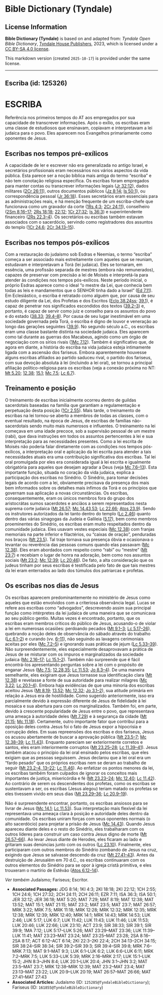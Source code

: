 # Bible Dictionary (Tyndale)

## License Information

**Bible Dictionary (Tyndale)** is based on and adapted from: _Tyndale Open Bible Dictionary_, [Tyndale House Publishers](https://tyndaleopenresources.com/), 2023, which is licensed under a [CC BY-SA 4.0 license](https://creativecommons.org/licenses/by-sa/4.0/legalcode.en).

This markdown version (created `2025-10-17`) is provided under the same license.



--------------------------------

## Escriba (id: 125326)

ESCRIBA
=======

Referência nos primeiros tempos do AT aos empregados por sua capacidade de transcrever informações. Após o exílio, os escribas eram uma classe de estudiosos que ensinavam, copiavam e interpretavam a lei judaica para o povo. Eles aparecem nos Evangelhos primariamente como oponentes de Jesus.

Escribas nos tempos pré\-exílicos
---------------------------------

A capacidade de ler e escrever não era generalizada no antigo Israel, e secretários profissionais eram necessários nos vários aspectos da vida pública. Esta parece ser a noção bíblica mais antiga do termo “escriba” e não tem conotação religiosa específica. Os escribas foram empregados para manter contas ou transcrever informações legais ([Jr 32:12](https://ref.ly/Jer32:12)), dados militares ([2Cr 26:11](https://ref.ly/2Chr26:11)), outros documentos públicos ([Jz 8:14](https://ref.ly/Judg8:14); [Is 50:1](https://ref.ly/Isa50:1)), ou correspondência pessoal ([Jr 36:18](https://ref.ly/Jer36:18)). Esses secretários eram essenciais para as administrações reais, e há menção frequente de um escriba\-chefe que funcionava como um gravador da corte ([1Rs 4:3](https://ref.ly/1Kgs4:3); [2Cr 24:11](https://ref.ly/2Chr24:11)), conselheiro ([2Sm 8:16–17](https://ref.ly/2Sam8:16-2Sam8:17); [2Rs 18:18](https://ref.ly/2Kgs18:18); [22:12](https://ref.ly/2Kgs22:12); [1Cr 27:32](https://ref.ly/1Chr27:32); [Is 36:3](https://ref.ly/Isa36:3)) e superintendente financeiro ([2Rs 22\.3–4](https://ref.ly/2Kgs22:3-2Kgs22:4)). Os secretários ou escribas também estavam associados com o sacerdócio, servindo como registradores dos assuntos do templo ([1Cr 24\.6](https://ref.ly/1Chr24:6); [2Cr 34\.13–15](https://ref.ly/2Chr34:13-2Chr34:15)).

Escribas nos tempos pós\-exílicos
---------------------------------

Com a restauração do judaísmo sob Esdras e Neemias, o termo “escriba” começa a ser associado mais estreitamente com aqueles que se reuniam, estudavam e interpretavam a Torá (lei judaica). Eles se tornaram, em essência, uma profissão separada de mestres (embora não remunerados), capazes de preservar com precisão a lei de Moisés e interpretá\-la para atender às condições nos tempos pós\-exílicos. Neste período inicial, o próprio Esdras aparece como o ideal “o mestre da Lei, que conhecia bem todas as leis e mandamentos que o SENHOR tinha dado a Israel” ([Ed 7\.11](https://ref.ly/Ezra7:11)). Em Eclesiástico, o escriba é retratado como alguém que, por causa de seu estudo diligente da Lei, dos Profetas e dos Escritos ([Eclo 38\.24ss](https://ref.ly/Sir38:24-Sir38:34); [39\.1](https://ref.ly/Sir39:1)), é capaz de penetrar nos significados escondidos dos textos ([39\.2–3](https://ref.ly/Sir39:2-Sir39:3)) e, portanto, é capaz de servir como juiz e conselho para os assuntos do povo e do estado ([38\.33](https://ref.ly/Sir38:33); [39\.4–8](https://ref.ly/Sir39:4-Sir39:8)). Por causa de seu lugar inestimável em uma sociedade governada pela Torá, o escriba é digno de louvor e veneração ao longo das gerações seguintes ([39\.9](https://ref.ly/Sir39:9)). No segundo século a.C., os escribas eram uma classe bastante distinta na sociedade judaica. Eles aparecem como tal durante as guerras dos Macabeus, agindo como um órgão de negociação com os sírios rivais ([1Mc 7\.12](https://ref.ly/1Macc7:12)). Também é significativo que, de agora em diante, a história do escriba na vida judaica esteja intimamente ligada com a ascensão dos fariseus. Embora aparentemente houvesse alguns escribas afiliados ao partido saduceu rival, o partido dos fariseus, com sua devoção absoluta à lei (incluindo a lei oral), se tornou a principal afiliação político\-religiosa para os escribas (veja a conexão próxima no NT: [Mt 5\.20](https://ref.ly/Matt5:20); [12\.38](https://ref.ly/Matt12:38); [15\.1](https://ref.ly/Matt15:1); [Mc 7\.5](https://ref.ly/Mark7:5); [Lc 6\.7](https://ref.ly/Luke6:7)).

Treinamento e posição
---------------------

O treinamento de escribas inicialmente ocorreu dentro de guildas sacerdotais baseadas na família que garantiam a regulamentação e perpetuação desta posição ([1Cr 2\.55](https://ref.ly/1Chr2:55)). Mais tarde, o treinamento de escribas na lei tornou\-se aberto a membros de todas as classes, com o eventual resultado, na época de Jesus, de escribas de famílias não\-sacerdotais sendo muito mais numerosos e influentes. O treinamento na lei começava em uma idade precoce, sob a supervisão pessoal de um mestre (rabi), que dava instruções em todos os assuntos pertencentes à lei e sua interpretação para as necessidades presentes. Como a lei escrita de Moisés não poderia falar diretamente com as condições nos tempos pós\-exílicos, a interpretação oral e aplicação da lei escrita para atender a tais necessidades atuais era uma contribuição significativa dos escribas. Tal lei oral promulgada por eles era considerada igual à lei escrita e igualmente obrigatória para aqueles que desejam agradar a Deus (veja [Mc 7\.6–13](https://ref.ly/Mark7:6-Mark7:13)). Esta importante função, situada no coração da vida judaica, explica a participação dos escribas no Sinédrio. O Sinédrio, para tomar decisões legais de acordo com a lei, obviamente precisava da presença dos mais bem informados sobre os detalhes mais ínfimos da Torá e os princípios que governam sua aplicação a novas circunstâncias. Os escribas, consequentemente, eram os únicos membros fora do grupo dos aristocrátas sumos sacerdotes e anciãos a serem representados nesta suprema corte judaica ([Mt 26\.57](https://ref.ly/Matt26:57); [Mc 14\.43,53](https://ref.ly/Mark14:43); [Lc 22\.66](https://ref.ly/Luke22:66); [Atos 23\.9](https://ref.ly/Acts23:9)). Sendo os instrutores autorizados da lei tanto dentro do templo ([Lc 2\.46](https://ref.ly/Luke2:46)) quanto dentro das várias sinagogas da Judeia e Galileia ([5\.17](https://ref.ly/Luke5:17)), bem como membros proeminentes do Sinédrio, os escribas eram muito respeitados dentro da comunidade judaica. Eles usavam vestes especiais ([Mc 12\.38](https://ref.ly/Mark12:38)) com franjas memoriais na parte inferior e filactérios, ou “caixas de oração”, penduradas nos braços ([Mt 23\.5](https://ref.ly/Matt23:5)). Tal traje tornava sua presença óbvia e ocasionava o levantar ou reverência das pessoas comuns quando elas passavam ([Mc 12\.38](https://ref.ly/Mark12:38)). Eles eram abordados com respeito como “rabi” ou “mestre” ([Mt 23:7](https://ref.ly/Matt23:7)) e recebiam o lugar de honra na adoração, bem como nos assuntos sociais ([Mt 23:2](https://ref.ly/Matt23:2); [Mc 12:39](https://ref.ly/Mark12:39); [Lc 20:46](https://ref.ly/Luke20:46)). De fato, a alta consideração que os judeus tinham por seus escribas é testificada pelo fato de que tais mestres da lei eram enterrados ao lado dos túmulos dos patriarcas e profetas.

Os escribas nos dias de Jesus
-----------------------------

Os escribas aparecem predominantemente no ministério de Jesus como aqueles que estão envolvidos com a criteriosa observância legal. Lucas se refere aos escribas como “advogados”, descrevendo assim sua principal função como intérpretes da lei judaica de uma maneira que se comunicava ao seu público gentio. Muitas vezes é encontrado, portanto, que os escribas eram membros críticos do público de Jesus, acusando\-o de violar a lei em numerosas ocasiões: perdoando pecados ([Mt 9\.1–3](https://ref.ly/Matt9:1-Matt9:3); [Lc 5\.17–26](https://ref.ly/Luke5:17-Luke5:26)), quebrando a noção deles de observância do sábado através do trabalho ([Lc 6\.1–2](https://ref.ly/Luke6:1-Luke6:2)) e curando (vv. [6–11](https://ref.ly/Luke6:6-Luke6:11)), não seguindo as lavagens cerimoniais aceitas por eles ([Mc 7\.2–5](https://ref.ly/Mark7:2-Mark7:5)) e ignorando suas práticas de jejum ([Lc 5\.33–39](https://ref.ly/Luke5:33-Luke5:39)). Não surpreendentemente, eles especialmente desaprovavam a prática de Jesus de se misturar com os impuros e marginalizados da sociedade judaica ([Mc 2\.16–17](https://ref.ly/Mark2:16-Mark2:17); [Lc 15\.1–2](https://ref.ly/Luke15:1-Luke15:2)). Também não surpreende que é fácil encontrá\-los apresentando perguntas sobre a lei com o propósito de enganar Jesus ([Mc 7\.5](https://ref.ly/Mark7:5); [12\.28,35](https://ref.ly/Mark12:28); [Lc 11\.53](https://ref.ly/Luke11:53); [Jo 8\.3–4](https://ref.ly/John8:3-John8:4)). De uma maneira semelhante, eles exigiram que Jesus tornasse sua identificação clara ([Mt 12\.38](https://ref.ly/Matt12:38)) e revelasse a fonte de sua autoridade para realizar milagres ([Mc 3\.22](https://ref.ly/Mark3:22); [Lc 20\.1–4](https://ref.ly/Luke20:1-Luke20:4)). Embora haja evidências de que uma minoria dos escribas aceitou Jesus ([Mt 8\.19](https://ref.ly/Matt8:19); [13\.52](https://ref.ly/Matt13:52); [Mc 12\.32](https://ref.ly/Mark12:32); [Jo 3\.1–2](https://ref.ly/John3:1-John3:2)), sua atitude primária em relação a Jesus era de hostilidade. Como sugerido anteriormente, isso era parcialmente devido à expressão diferente de Jesus de fidelidade à lei mosaica e sua abertura para com os marginalizados. Também foi, em parte, devido à crescente popularidade de Jesus entre o povo, que representava uma ameaça à autoridade deles ([Mt 7\.29](https://ref.ly/Matt7:29)) e à segurança da cidade ([Mt 21\.15](https://ref.ly/Matt21:15); [Mc 11\.18](https://ref.ly/Mark11:18)). Certamente, outro importante fator que contribui para a oposição deles contra Jesus foi o fato de Jesus expor a hipocrisia e corrupção deles. Em suas repreensões dos escribas e dos fariseus, Jesus os acusou abertamente de buscar a aprovação pública ([Mt 23\.5–7](https://ref.ly/Matt23:5-Matt23:7); [Mc 12\.38–39](https://ref.ly/Mark12:38-Mark12:39); [Lc 11\.43](https://ref.ly/Luke11:43)). Enquanto pareciam ser exteriormente corretos e santos, eles eram interiormente corruptos ([Mt 23\.25–28](https://ref.ly/Matt23:25-Matt23:28); [Lc 11\.39–41](https://ref.ly/Luke11:39-Luke11:41)). Jesus também atacou o princípio da lei oral ensinado pelos escribas, que eles exigiam que as pessoas seguissem. Jesus declarou que a lei oral era um “fardo pesado” que os próprios escribas nem se deram ao trabalho de seguir ([Mt 23\.2–4, 13–22](https://ref.ly/Matt23:2-Matt23:4); [Lc 11\.46](https://ref.ly/Luke11:46)). Ao enfatizar os pontos menores da lei, os escribas também foram culpados de ignorar os conceitos mais importantes de justiça, misericórdia e fé ([Mt 23\.23–24](https://ref.ly/Matt23:23-Matt23:24); [Mc 12\.40](https://ref.ly/Mark12:40); [Lc 11\.42](https://ref.ly/Luke11:42)). Ao contrário de serem os descendentes dos profetas, como os escribas se sustentavam a ser, os escribas (Jesus alegou) teriam matado os profetas se eles tivessem vivido em seus dias ([Mt 23\.29–36](https://ref.ly/Matt23:29-Matt23:36); [Lc 20\.9–19](https://ref.ly/Luke20:9-Luke20:19)).

Não é surpreendente encontrar, portanto, os escribas ansiosos para se livrar de Jesus ([Mc 14\.1](https://ref.ly/Mark14:1); [Lc 11\.53](https://ref.ly/Luke11:53)). Sua interpretação mais flexível da lei representava uma ameaça clara à posição e autoridade deles dentro da comunidade. Os escribas uniram forças com seus oponentes normais (o alto sacerdócio) para projetar a prisão de Jesus ([Mc 14\.43](https://ref.ly/Mark14:43)). Quando Jesus apareceu diante deles e o resto do Sinédrio, eles trabalharam com os outros líderes para construir um caso contra Jesus digno de morte ([Mt 26\.57–66](https://ref.ly/Matt26:57-Matt26:66)). Ao levar Jesus diante de Herodes, eles ficaram ao lado e gritaram suas denúncias junto com os outros ([Lc 23\.10](https://ref.ly/Luke23:10)). Finalmente, eles participaram com outros membros do Sinédrio zombando de Jesus na cruz, exigindo que Jesus se salvasse descendo da cruz ([Mt 27\.41–43](https://ref.ly/Matt27:41-Matt27:43)). Antes da destruição de Jerusalém em 70 d.C., os escribas continuaram com os outros elementos do Sinédrio para se opor à igreja cristã primitiva, e eles trouxeram o martírio de Estêvão ([Atos 6\.12–14](https://ref.ly/Acts6:12-Acts6:14)).

*Ver também* Judaísmo; Fariseus; Escritor.

* **Associated Passages:** JDG 8:14; 1KI 4:3; 2KI 18:18; 2KI 22:12; 1CH 2:55; 1CH 24:6; 1CH 27:32; 2CH 24:11; 2CH 26:11; EZR 7:11; ISA 36:3; ISA 50:1; JER 32:12; JER 36:18; MAT 5:20; MAT 7:29; MAT 8:19; MAT 12:38; MAT 13:52; MAT 15:1; MAT 21:15; MAT 23:2; MAT 23:5; MAT 23:7; MAT 26:57; MRK 3:22; MRK 7:5; MRK 11:18; MRK 12:28; MRK 12:32; MRK 12:35; MRK 12:38; MRK 12:39; MRK 12:40; MRK 14:1; MRK 14:43; MRK 14:53; LUK 2:46; LUK 5:17; LUK 6:7; LUK 11:42; LUK 11:43; LUK 11:46; LUK 11:53; LUK 20:46; LUK 22:66; LUK 23:10; ACT 23:9; SIR 38:33; SIR 39:1; SIR 39:9; 1MA 7:12; LUK 5:17–LUK 5:26; MAT 23:29–MAT 23:36; LUK 11:39–LUK 11:41; MAT 23:23–MAT 23:24; MAT 23:25–MAT 23:28; 2SA 8:16–2SA 8:17; ACT 6:12–ACT 6:14; 2KI 22:3–2KI 22:4; 2CH 34:13–2CH 34:15; SIR 38:24–SIR 38:34; SIR 39:2–SIR 39:3; SIR 39:4–SIR 39:8; MRK 7:6–MRK 7:13; MAT 9:1–MAT 9:3; LUK 6:1–LUK 6:2; LUK 6:6–LUK 6:11; MRK 7:2–MRK 7:5; LUK 5:33–LUK 5:39; MRK 2:16–MRK 2:17; LUK 15:1–LUK 15:2; JHN 8:3–JHN 8:4; LUK 20:1–LUK 20:4; JHN 3:1–JHN 3:2; MAT 23:5–MAT 23:7; MRK 12:38–MRK 12:39; MAT 23:2–MAT 23:4; MAT 23:13–MAT 23:22; LUK 20:9–LUK 20:19; MAT 26:57–MAT 26:66; MAT 27:41–MAT 27:43
* **Associated Articles:** Judaísmo (ID: `125285@TyndaleBibleDictionary`); Fariseus (ID: `161855@TyndaleBibleDictionary`)

